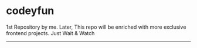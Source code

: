 # codeyfun
1st Repository by me.
Later, This repo will be enriched with more exclusive frontend projects. 
Just Wait & Watch


---------------------------------------------------------



